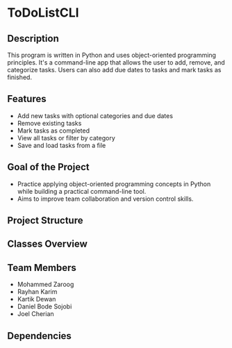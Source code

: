 # ToDoListCLI


## Description

This program is written in Python and uses object-oriented programming principles.
It's a command-line app that allows the user to add, remove, and categorize tasks. 
Users can also add due dates to tasks and mark tasks as finished.

## Features

- Add new tasks with optional categories and due dates
- Remove existing tasks
- Mark tasks as completed
- View all tasks or filter by category
- Save and load tasks from a file

## Goal of the Project

- Practice applying object-oriented programming concepts in Python while building a practical command-line tool.
- Aims to improve team collaboration and version control skills.

## Project Structure


## Classes Overview


## Team Members

- Mohammed Zaroog
- Rayhan Karim
- Kartik Dewan
- Daniel Bode Sojobi
- Joel Cherian

## Dependencies

